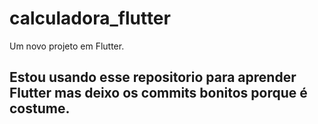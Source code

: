 # calculadora_flutter

Um novo projeto em Flutter.

## Estou usando esse repositorio para aprender Flutter mas deixo os commits bonitos porque é costume. 

